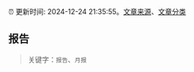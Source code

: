 :alarm_clock: 更新时间: 2024-12-24 21:35:55。[文章来源](/README.md)、[文章分类](/TAGS.md)

## 报告


> 关键字：`报告`、`月报`



